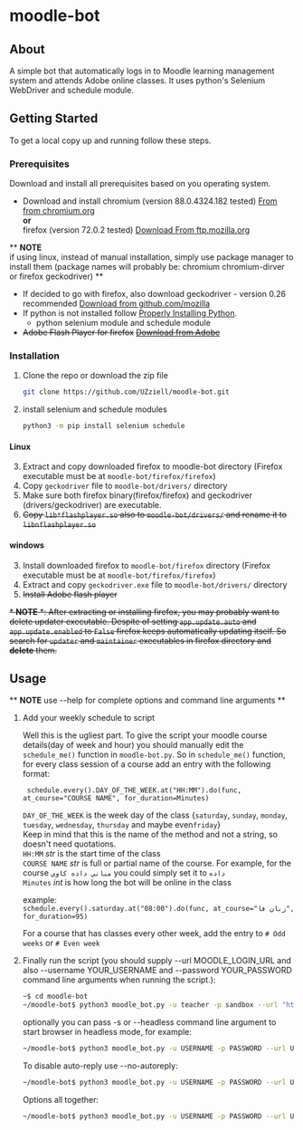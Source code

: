 # moodle-bot

<!-- TABLE OF CONTENTS 
## Table of Contents

* [About the Project](#about-the-project)
  * [Built With](#built-with)
* [Getting Started](#getting-started)
  * [Prerequisites](#prerequisites)
  * [Installation](#installation)
* [Usage](#usage)
* [Roadmap](#roadmap)
* [Contributing](#contributing)
* [License](#license)
* [Contact](#contact)
* [Acknowledgements](#acknowledgements) -->


<!-- ABOUT THE PROJECT -->

## About

A simple bot that automatically logs in to Moodle learning management system and attends Adobe online classes. It uses
python's Selenium WebDriver and schedule module.

## Getting Started

To get a local copy up and running follow these steps.

### Prerequisites

Download and install all prerequisites based on you operating system.

* Download and install chromium (version 88.0.4324.182 tested) [From from chromium.org](https://www.chromium.org/getting-involved/download-chromium)
  <br />**or**<br />
   firefox (version 72.0.2 tested) [Download From ftp.mozilla.org](https://ftp.mozilla.org/pub/firefox/releases/)

** **NOTE** <br />
if using linux, instead of manual installation, simply use package manager to install them (package names will probably be: chromium chromium-dirver or firefox geckodriver) ** 

* If decided to go with firefox, also download geckodriver - version 0.26
  recommended  [Download from github.com/mozilla](https://github.com/mozilla/geckodriver/releases/tag/v0.26.0)
* If python is not installed follow [Properly Installing Python](https://docs.python-guide.org/starting/installation/).
    * python selenium module and schedule module
* ~~Adobe Flash Player for firefox~~ [~~Download from Adobe~~](https://get.adobe.com/flashplayer/)

### Installation

1. Clone the repo or download the zip file
    ```sh
    git clone https://github.com/UZziell/moodle-bot.git
    ```
2. install selenium and schedule modules
    ```sh
    python3 -m pip install selenium schedule
    ```

#### Linux

3. Extract and copy downloaded firefox to moodle-bot directory (Firefox executable must be
   at `moodle-bot/firefox/firefox`)
4. Copy `geckodriver` file to `moodle-bot/drivers/` directory
5. Make sure both firefox binary(firefox/firefox) and geckodriver (drivers/geckodriver) are executable.
6. <del>Copy `lib*flashplayer.so` also to `moodle-bot/drivers/` and rename it to `libnflashplayer.so`</del>

#### windows

3. Install downloaded firefox to `moodle-bot/firefox` directory (Firefox executable must be
   at `moodle-bot/firefox/firefox`)
4. Extract and copy `geckodriver.exe` file to `moodle-bot/drivers/` directory
5. <del>Install Adobe flash player</del>

<del>\* **NOTE** \*:  After extracting or installing firefox, you may probably want to delete updater executable.
Despite of setting `app.update.auto` and `app.update.enabled` to `False` firefox keeps automatically updating itself. So
search for `updater` and `maintainer` executables in firefox directory and **delete** them.<del>

<!-- USAGE EXAMPLES -->

## Usage

<!-- 1. You can whether rename `secrets.py.example` to `secrets.py` and fill it with your moodle username and password\
    or\
    supply --username YOUR_USERNAME and --password YOUR_PASSWORD command line arguments when running the script.
-->
** **NOTE** use --help for complete options and command line arguments ** 
1. Add your weekly schedule to script

   Well this is the ugliest part. To give the script your moodle course details(day of week and hour) you should
   manually edit the `schedule_me()` function in `moodle-bot.py`. So in `schedule_me()` function, for every class
   session of a course add an entry with the following format:

        schedule.every().DAY_OF_THE_WEEK.at("HH:MM").do(func, at_course="COURSE NAME", for_duration=Minutes)

   `DAY_OF_THE_WEEK` is the week day of the class {`saturday`, `sunday`, `monday`, `tuesday`, `wednesday`, `thursday`
   and maybe even`friday`}\
   Keep in mind that this is the name of the method and not a string, so doesn't need quotations.\
   `HH:MM` *str*  is the start time of the class\
   `COURSE NAME` *str*  is full or partial name of the course. For example, for the course `مباني داده کاوي` you could
   simply set it to `داده`\
   `Minutes` *int*   is how long the bot will be online in the class

   example:\
   ```schedule.every().saturday.at("08:00").do(func, at_course="زبان فا", for_duration=95)```

   For a course that has classes every other week, add the entry to `# Odd weeks` or `# Even week`

2. Finally run the script (you should supply --url MOODLE_LOGIN_URL and also --username YOUR_USERNAME and --password
   YOUR_PASSWORD command line arguments when running the script.):
    ```sh
    ~$ cd moodle-bot
    ~/moodle-bot$ python3 moodle_bot.py -u teacher -p sandbox --url "https://sandbox.moodledemo.net/login/index.php"
    ```
   optionally you can pass -s or --headless command line argument to start browser in headless mode, for example:
    ```sh
    ~/moodle-bot$ python3 moodle_bot.py -u USERNAME -p PASSWORD --url URL --headless
    ```
   To disable auto-reply use --no-autoreply:
    ```sh
    ~/moodle-bot$ python3 moodle_bot.py -u USERNAME -p PASSWORD --url URL --no-autoreply
    ```
   Options all together:
    ```sh
    ~/moodle-bot$ python3 moodle_bot.py -u USERNAME -p PASSWORD --url URL --headless --no-autoreply
    ```
<!--
## Contribution
Contributions are genuinely welcomed.
-->   
